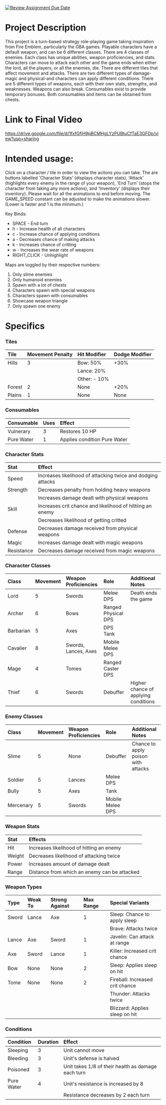 [![Review Assignment Due Date](https://classroom.github.com/assets/deadline-readme-button-22041afd0340ce965d47ae6ef1cefeee28c7c493a6346c4f15d667ab976d596c.svg)](https://classroom.github.com/a/YxXKqIeT)
# Project Description

This project is a turn-based strategy role-playing game taking inspiration from Fire Emblem, particularly the GBA games. Playable characters have a default weapon, and can be 6 different classes. There are 4 classes of enemies. Each class has unique abilities, weapon proficiencies, and stats. Characters can move to attack each other and the game ends when either the lord, all the players, or all the enemies, die. There are different tiles that affect movement and attacks. There are two different types of damage-magic and physical-and characters can apply different conditions. There are 5 different types of weapons, each with their own stats, strengths, and weaknesses. Weapons can also break. Consumables exist to provide temporary bonuses. Both consumables and items can be obtained from chests.

# Link to Final Video

https://drive.google.com/file/d/1fxfGfjH9pBCMHgLYzPUBtuCfTaE3GFDp/view?usp=sharing

# Intended usage:

Click on a character / tile in order to view the acitons you can take. The are buttons labelled 'Character Stats' (displays character stats), 'Attack' (highlights every enemy in the range of your weapon), 'End Turn' (stops the character from taking any more actions), and 'Inventory' (displays their inventory). Please wait for all the animations to end before moving. The GAME_SPEED constant can be adjusted to make the animations slower. (Lower is faster and 1 is the minimum.)

Key Binds:
- SPACE - End turn
- h - Increase health of all characters
- c - Increase chance of applying conditions
- a - Decreases chance of making attacks
- k - Increases chance of critting
- w - Increases the wear rate of weapons
- RIGHT_CLICK - Unhighlight

Maps are toggled by their respective numbers:
1. Only slime enemies
2. Only humanoid enemies
3. Spawn with a lot of chests
4. Characters spawn with special weapons
5. Characters spawn with consumables
6. Showcase weapon triangle
7. Only spawn one enemy

# Specifics

### Tiles
| Tile   | Movement Penalty | Hit Modifier | Dodge Modifier |
| :----- | :--------------- | :----------- | :------------- |
| Hills  | 3                | Bow: 50%     | +30%           |
|        |                  | Lance: 20%   |                |
|        |                  | Other: - 10% |                |
| Forest | 2                | None         | +20%           |
| Plains | 1                | None         | None           |

### Consumables
| Consumable | Uses | Effect                        |
| :--------- | :--- | :---------------------------- |
| Vulnerary  | 3    | Restores 10 HP                |
| Pure Water | 1    | Applies condition Pure Water  |

### Character Stats
| Stat       | Effect                                                      |
| :--------- | :---------------------------------------------------------- |
| Speed      | Increases likelihood of attacking twice and dodging attacks |
| Strength   | Decreases penalty from holding heavy weapons                |
|            | Increases damage dealt with physical weapons                |
| Skill      | Increases crit chance and likelihood of hittiing an enemy   |
|            | Decreases likelihood of getting critted                     |
| Defense    | Decreases damage received from physical weapons             |
| Magic      | Increases damage dealt with magic weapons                   |
| Resistance | Decreases damage received from magic weapons                |

### Character Classes
| Class       | Movement | Weapon Proficiencies | Role                | Additional Notes                     |
| :---------- | :------- | :------------------- | :------------------ | :----------------------------------- |
| Lord        | 5        | Swords               | Melee DPS           | Death ends the game                  |
| Archer      | 6        | Bows                 | Ranged Physical DPS |                                      |
| Barbarian   | 5        | Axes                 | DPS Tank            |                                      |
| Cavalier    | 8        | Swords, Lances, Axes | Mobile Melee DPS    |                                      |
| Mage        | 4        | Tomes                | Ranged Caster DPS   |                                      |
| Thief       | 6        | Swords               | Debuffer            | Higher chance of applying conditions |

### Enemy Classes
| Class     | Movement | Weapon Proficiencies | Role             | Additional Notes                    |
| :-------- | :------- | :------------------- | :--------------- | :---------------------------------- |
| Slime     | 5        | None                 | Debuffer         | Chance to apply poison with attacks |
| Soldier   | 5        | Lances               | Melee DPS        |                                     |
| Bully     | 5        | Axes                 | Tank             |                                     |
| Mercenary | 5        | Swords               | Mobile Melee DPS |                                     |

### Weapon Stats
| Stat   | Effects                                      |
| :----- | :------------------------------------------- |
| Hit    | Increases likelihood of hitting an enemy     |
| Weight | Decreases likelihood of attacking twice      |
| Power  | Increases amount of damage dealt             |
| Range  | Distance from which an enemy can be attacked |

### Weapon Types
| Type  | Weak To | Strong Against | Max Range | Special Variants                |
| :---- | :------ | :------------- | :-------- | :------------------------------ |
| Sword | Lance   | Axe            | 1         | Sleep: Chance to apply sleep    |
|       |         |                |           | Brave: Attacks twice            |
| Lance | Axe     | Sword          | 1         | Javelin: Can attack at range    |
| Axe   | Sword   | Lance          | 1         | Killer: Increased crit chance   |
| Bow   | None    | None           | 2         | Sleep: Applies sleep on hit     |
| Tome  | None    | None           | 2         | Fireball: Increased crit chance |
|       |         |                |           | Thunder: Attacks twice          |
|       |         |                |           | Blizzard: Applies sleep on hit  |

### Conditions
| Condition  | Duration | Effect                                             |
| :--------- | :------- | :------------------------------------------------- |
| Sleeping   | 3        | Unit cannot move                                   |
| Bleeding   | 3        | Unit's defense is halved                           |
| Poisoned   | 3        | Unit takes 1/8 of their health as damage each turn |
| Pure Water | 4        | Unit's resistance is increased by 8                |
|            |          | Resistance decreases by 2 each turn                |